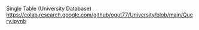 Single Table (University Database) https://colab.research.google.com/github/ogut77/University/blob/main/Query.ipynb
